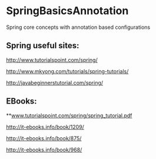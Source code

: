 SpringBasicsAnnotation
======================

Spring core concepts with annotation based configurations



Spring useful sites:
--------------------
http://www.tutorialspoint.com/spring/

http://www.mkyong.com/tutorials/spring-tutorials/

http://javabeginnerstutorial.com/spring/


EBooks:
-------
**www.tutorialspoint.com/spring/spring_tutorial.pdf

http://it-ebooks.info/book/1209/

http://it-ebooks.info/book/875/

http://it-ebooks.info/book/968/

